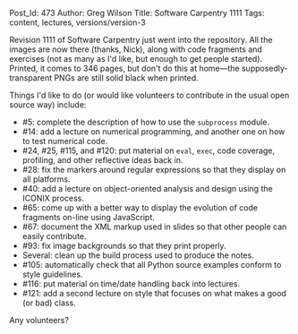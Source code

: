 Post_Id: 473
Author: Greg Wilson
Title: Software Carpentry 1111
Tags: content, lectures, versions/version-3

<p>Revision 1111 of Software Carpentry just went into the repository.  All the images are now there (thanks, Nick), along with code fragments and exercises (not as many as I'd like, but enough to get people started).  Printed, it comes to 346 pages, but don't do this at home&mdash;the supposedly-transparent PNGs are still solid black when printed.</p>
<p>Things I'd like to do (or would like volunteers to contribute in the usual open source way) include:</p>
<ul>
<li>#5: complete the description of how to use the <code>subprocess</code> module.</li>
<li>#14: add a lecture on numerical programming, and another one on how to test numerical code.</li>
<li>#24, #25, #115, and #120: put material on <code>eval</code>, <code>exec</code>, code coverage, profiling, and other reflective ideas back in.</li>
<li>#28: fix the markers around regular expressions so that they display on all platforms.</li>
<li>#40: add a lecture on object-oriented analysis and design using the ICONIX process.</li>
<li>#65: come up with a better way to display the evolution of code fragments on-line using JavaScript.</li>
<li>#67: document the XML markup used in slides so that other people can easily contribute.</li>
<li>#93: fix image backgrounds so that they print properly.</li>
<li>Several: clean up the build process used to produce the notes.</li>
<li>#105: automatically check that all Python source examples conform to style guidelines.</li>
<li>#116: put material on time/date handling back into lectures.</li>
<li>#121: add a second lecture on style that focuses on what makes a good (or bad) class.</li>
</ul>
<p>Any volunteers?</p>
